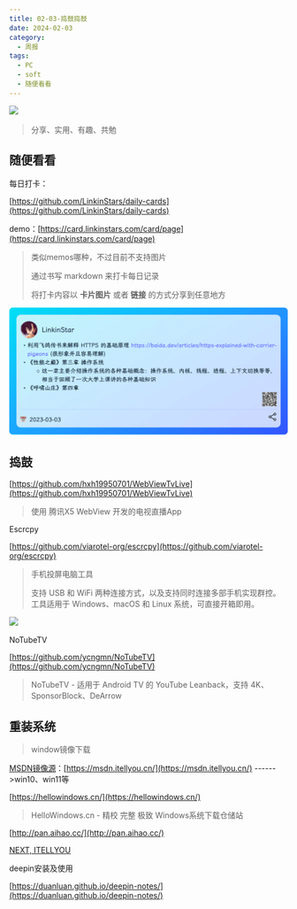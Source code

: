 ```yaml
---
title: 02-03-捣鼓捣鼓
date: 2024-02-03
category:
  - 周报
tags:
  - PC
  - soft
  - 随便看看
---
```

![](https://img.nnxx.me/file/5a500390f31add8c94c98.jpg)

> 分享、实用、有趣、共勉


## 随便看看

每日打卡：

[https://github.com/LinkinStars/daily-cards](https://github.com/LinkinStars/daily-cards)

demo：[https://card.linkinstars.com/card/page](https://card.linkinstars.com/card/page)
>类似memos哪种，不过目前不支持图片
>
>通过书写 markdown 来打卡每日记录
>
>将打卡内容以 **卡片图片** 或者 **链接** 的方式分享到任意地方

![](https://github.com/LinkinStars/daily-cards/raw/main/docs/img/card.png)




## 捣鼓


[https://github.com/hxh19950701/WebViewTvLive](https://github.com/hxh19950701/WebViewTvLive)
>使用 腾讯X5 WebView 开发的电视直播App



Escrcpy 

[https://github.com/viarotel-org/escrcpy](https://github.com/viarotel-org/escrcpy)
>手机投屏电脑工具
>
>支持 USB 和 WiFi 两种连接方式，以及支持同时连接多部手机实现群控。 工具适用于 Windows、macOS 和 Linux 系统，可直接开箱即用。

![](https://github.com/viarotel-org/escrcpy/raw/main/screenshots/zh-CN/overview.jpg)



NoTubeTV

[https://github.com/ycngmn/NoTubeTV](https://github.com/ycngmn/NoTubeTV)
>NoTubeTV - 适用于 Android TV 的 YouTube Leanback，支持 4K、SponsorBlock、DeArrow


## 重装系统
>window镜像下载

[MSDN镜像源](https://msdn.itellyou.cn)：[https://msdn.itellyou.cn/](https://msdn.itellyou.cn/) ------>win10、win11等

[https://hellowindows.cn/](https://hellowindows.cn/)
>HelloWindows.cn - 精校 完整 极致 Windows系统下载仓储站

[http://pan.aihao.cc/](http://pan.aihao.cc/)

[NEXT, ITELLYOU](https://next.itellyou.cn/)


deepin安装及使用

[https://duanluan.github.io/deepin-notes/](https://duanluan.github.io/deepin-notes/)





